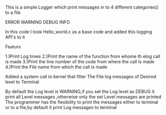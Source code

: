 This is a simple Logger which  print messages in to 4 different categories() to a file

ERROR
WARNING
DEBUG
INFO

In this code I took Hello_world.c  as a base code  and added this logging API's to it

Featurs

1.)Print Log times
2.)Print the name of the function from whome th elog call is made
3.)Print the line number of the code from where the call is made
4.)Print the File name from which the call is made

Added a system call to kernel that filter The File log messages of Desired  level to Terminal

By default the Log level is WARNING,if you set the Log level as DEBUG it print all Level  messages ,otherwise only the set Level messages are printed 
The programmer has the flexibility to print the messages either to terminal or to a file,by default it print Log messages to terminal 

